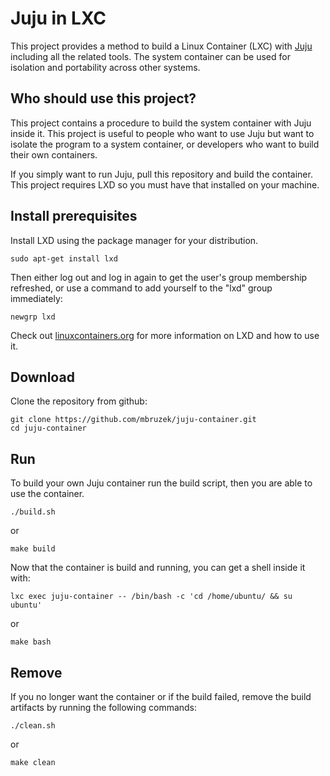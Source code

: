 # Juju in LXC

This project provides a method to build a Linux Container (LXC) with
[Juju](htttp://jujucharms.com) including all the related tools. The system
container can be used for isolation and portability across other systems.

## Who should use this project?

This project contains a procedure to build the system container with Juju
inside it. This project is useful to people who want to use Juju but want to
isolate the program to a system container, or developers who want to build
their own containers.

If you simply want to run Juju, pull this repository and build the container.
This project requires LXD so you must have that installed on your machine.

## Install prerequisites

Install LXD using the package manager for your distribution.

```Shell
sudo apt-get install lxd
```
Then either log out and log in again to get the user's group membership
refreshed, or use a command to add yourself to the "lxd" group immediately:

```Shell
newgrp lxd
```

Check out [linuxcontainers.org](https://linuxcontainers.org/lxd/) for more
information on LXD and how to use it.

## Download

Clone the repository from github:

```Shell
git clone https://github.com/mbruzek/juju-container.git
cd juju-container
```

## Run

To build your own Juju container run the build script, then you are
able to use the container.

```Shell
./build.sh
```
or
```Shell
make build
```

Now that the container is build and running, you can get a shell inside it
with:

```Shell
lxc exec juju-container -- /bin/bash -c 'cd /home/ubuntu/ && su ubuntu'
```
or
```Shell
make bash
```

## Remove

If you no longer want the container or if the build failed, remove the build
artifacts by running the following commands:  

```Shell
./clean.sh
```
or
```Shell
make clean
```
